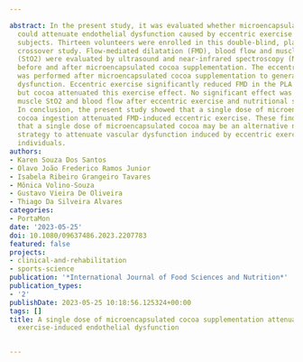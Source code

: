 ---
abstract: In the present study, it was evaluated whether microencapsulated cocoa supplementation
  could attenuate endothelial dysfunction caused by eccentric exercise in healthy
  subjects. Thirteen volunteers were enrolled in this double-blind, placebo-controlled,
  crossover study. Flow-mediated dilatation (FMD), blood flow and muscle O2 saturation
  (StO2) were evaluated by ultrasound and near-infrared spectroscopy (NIRS), respectively,
  before and after microencapsulated cocoa supplementation. The eccentric exercise
  was performed after microencapsulated cocoa supplementation to generate vascular
  dysfunction. Eccentric exercise significantly reduced FMD in the PLA condition,
  but cocoa attenuated this exercise effect. No significant effect was observed on
  muscle StO2 and blood flow after eccentric exercise and nutritional supplementation.
  In conclusion, the present study showed that a single dose of microencapsulated
  cocoa ingestion attenuated FMD-induced eccentric exercise. These findings suggest
  that a single dose of microencapsulated cocoa may be an alternative nutritional
  strategy to attenuate vascular dysfunction induced by eccentric exercise in healthy
  individuals.
authors:
- Karen Souza Dos Santos
- Olavo João Frederico Ramos Junior
- Isabela Ribeiro Grangeiro Tavares
- Mônica Volino-Souza
- Gustavo Vieira De Oliveira
- Thiago Da Silveira Alvares
categories:
- PortaMon
date: '2023-05-25'
doi: 10.1080/09637486.2023.2207783
featured: false
projects:
- clinical-and-rehabilitation
- sports-science
publication: '*International Journal of Food Sciences and Nutrition*'
publication_types:
- '2'
publishDate: 2023-05-25 10:18:56.125324+00:00
tags: []
title: A single dose of microencapsulated cocoa supplementation attenuated eccentric
  exercise-induced endothelial dysfunction

---
